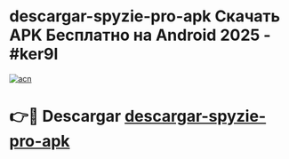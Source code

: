 # descargar-spyzie-pro-apk Скачать APK Бесплатно на Android 2025 - #ker9l

[![acn](https://github.com/user-attachments/assets/0f9c940e-d8b0-45ae-aac7-cd30a18b3e1c)](https://apps.freeplayer.one?title=descargar-spyzie-pro-apk&ref=9RF)

# 👉🔴 Descargar [descargar-spyzie-pro-apk](https://apps.freeplayer.one?title=descargar-spyzie-pro-apk&ref=9RF)